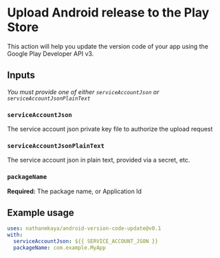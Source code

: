 # Upload Android release to the Play Store

This action will help you update the version code of your app using the Google Play Developer API v3.

## Inputs

_You must provide one of either `serviceAccountJson` or `serviceAccountJsonPlainText`_

### `serviceAccountJson`

The service account json private key file to authorize the upload request

### `serviceAccountJsonPlainText`

The service account json in plain text, provided via a secret, etc.

### `packageName`

**Required:** The package name, or Application Id


## Example usage

```yaml
uses: nathanmkaya/android-version-code-update@v0.1
with:
  serviceAccountJson: ${{ SERVICE_ACCOUNT_JSON }}
  packageName: com.example.MyApp
```
